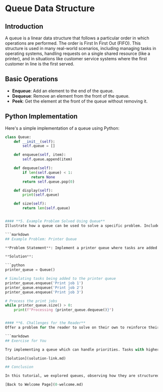 # Queue Data Structure

## Introduction
A queue is a linear data structure that follows a particular order in which operations are performed. The order is First In First Out (FIFO). This structure is used in many real-world scenarios, including managing tasks in operating systems, handling requests on a single shared resource (like a printer), and in situations like customer service systems where the first customer in line is the first served.

## Basic Operations
- **Enqueue**: Add an element to the end of the queue.
- **Dequeue**: Remove an element from the front of the queue.
- **Peek**: Get the element at the front of the queue without removing it.

## Python Implementation

Here's a simple implementation of a queue using Python:

```python
class Queue:
    def __init__(self):
        self.queue = []

    def enqueue(self, item):
        self.queue.append(item)

    def dequeue(self):
        if len(self.queue) < 1:
            return None
        return self.queue.pop(0)

    def display(self):
        print(self.queue)

    def size(self):
        return len(self.queue)


#### **5. Example Problem Solved Using Queue**
Illustrate how a queue can be used to solve a specific problem. Include both the problem statement and the solution.

```markdown
## Example Problem: Printer Queue

**Problem Statement**: Implement a printer queue where tasks are added to a queue and handled on a first-come, first-served basis.

**Solution**:

```python
printer_queue = Queue()

# Simulating tasks being added to the printer queue
printer_queue.enqueue('Print job 1')
printer_queue.enqueue('Print job 2')
printer_queue.enqueue('Print job 3')

# Process the print jobs
while printer_queue.size() > 0:
    print(f"Processing {printer_queue.dequeue()}")


#### **6. Challenges for the Reader**
Offer a problem for the reader to solve on their own to reinforce their learning. Provide a link to the solution which could be hosted on a GitHub repository or similar.

```markdown
## Exercise for You

Try implementing a queue which can handle priorities. Tasks with higher priorities should be dequeed before those with lower priorities.

[Solution](solution-link.md)

## Conclusion

In this tutorial, we explored queues, observing how they are structured and how to implement them using Python. We also saw practical examples of using queues to handle real-world problems.

[Back to Welcome Page](0-welcome.md)

